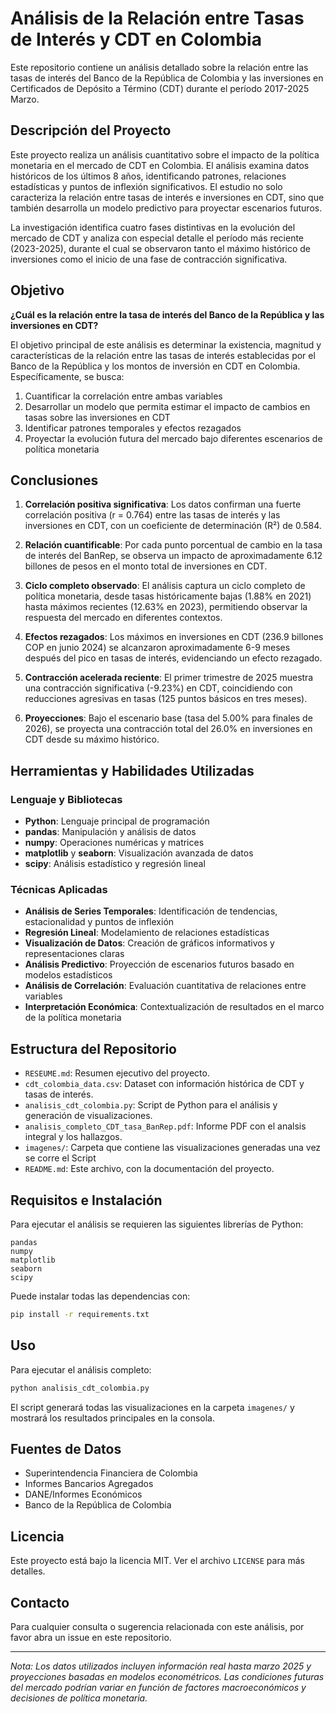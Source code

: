 # Análisis de la Relación entre Tasas de Interés y CDT en Colombia

Este repositorio contiene un análisis detallado sobre la relación entre las tasas de interés del Banco de la República de Colombia y las inversiones en Certificados de Depósito a Término (CDT) durante el período 2017-2025 Marzo.

## Descripción del Proyecto

Este proyecto realiza un análisis cuantitativo sobre el impacto de la política monetaria en el mercado de CDT en Colombia. El análisis examina datos históricos de los últimos 8 años, identificando patrones, relaciones estadísticas y puntos de inflexión significativos. El estudio no solo caracteriza la relación entre tasas de interés e inversiones en CDT, sino que también desarrolla un modelo predictivo para proyectar escenarios futuros.

La investigación identifica cuatro fases distintivas en la evolución del mercado de CDT y analiza con especial detalle el período más reciente (2023-2025), durante el cual se observaron tanto el máximo histórico de inversiones como el inicio de una fase de contracción significativa.

## Objetivo

**¿Cuál es la relación entre la tasa de interés del Banco de la República y las inversiones en CDT?**

El objetivo principal de este análisis es determinar la existencia, magnitud y características de la relación entre las tasas de interés establecidas por el Banco de la República y los montos de inversión en CDT en Colombia. Específicamente, se busca:

1. Cuantificar la correlación entre ambas variables
2. Desarrollar un modelo que permita estimar el impacto de cambios en tasas sobre las inversiones en CDT
3. Identificar patrones temporales y efectos rezagados
4. Proyectar la evolución futura del mercado bajo diferentes escenarios de política monetaria

## Conclusiones

1. **Correlación positiva significativa**: Los datos confirman una fuerte correlación positiva (r = 0.764) entre las tasas de interés y las inversiones en CDT, con un coeficiente de determinación (R²) de 0.584.

2. **Relación cuantificable**: Por cada punto porcentual de cambio en la tasa de interés del BanRep, se observa un impacto de aproximadamente 6.12 billones de pesos en el monto total de inversiones en CDT.

3. **Ciclo completo observado**: El análisis captura un ciclo completo de política monetaria, desde tasas históricamente bajas (1.88% en 2021) hasta máximos recientes (12.63% en 2023), permitiendo observar la respuesta del mercado en diferentes contextos.

4. **Efectos rezagados**: Los máximos en inversiones en CDT (236.9 billones COP en junio 2024) se alcanzaron aproximadamente 6-9 meses después del pico en tasas de interés, evidenciando un efecto rezagado.

5. **Contracción acelerada reciente**: El primer trimestre de 2025 muestra una contracción significativa (-9.23%) en CDT, coincidiendo con reducciones agresivas en tasas (125 puntos básicos en tres meses).

6. **Proyecciones**: Bajo el escenario base (tasa del 5.00% para finales de 2026), se proyecta una contracción total del 26.0% en inversiones en CDT desde su máximo histórico.

## Herramientas y Habilidades Utilizadas

### Lenguaje y Bibliotecas
- **Python**: Lenguaje principal de programación
- **pandas**: Manipulación y análisis de datos
- **numpy**: Operaciones numéricas y matrices
- **matplotlib** y **seaborn**: Visualización avanzada de datos
- **scipy**: Análisis estadístico y regresión lineal

### Técnicas Aplicadas
- **Análisis de Series Temporales**: Identificación de tendencias, estacionalidad y puntos de inflexión
- **Regresión Lineal**: Modelamiento de relaciones estadísticas
- **Visualización de Datos**: Creación de gráficos informativos y representaciones claras
- **Análisis Predictivo**: Proyección de escenarios futuros basado en modelos estadísticos
- **Análisis de Correlación**: Evaluación cuantitativa de relaciones entre variables
- **Interpretación Económica**: Contextualización de resultados en el marco de la política monetaria

## Estructura del Repositorio

- `RESEUME.md`: Resumen ejecutivo del proyecto.
- `cdt_colombia_data.csv`: Dataset con información histórica de CDT y tasas de interés.
- `analisis_cdt_colombia.py`: Script de Python para el análisis y generación de visualizaciones.
- `analisis_completo_CDT_tasa_BanRep.pdf`: Informe PDF con el analsis integral y los hallazgos.
- `imagenes/`: Carpeta que contiene las visualizaciones generadas una vez se corre el Script
- `README.md`: Este archivo, con la documentación del proyecto.

## Requisitos e Instalación

Para ejecutar el análisis se requieren las siguientes librerías de Python:

```
pandas
numpy
matplotlib
seaborn
scipy
```

Puede instalar todas las dependencias con:

```bash
pip install -r requirements.txt
```

## Uso

Para ejecutar el análisis completo:

```bash
python analisis_cdt_colombia.py
```

El script generará todas las visualizaciones en la carpeta `imagenes/` y mostrará los resultados principales en la consola.

## Fuentes de Datos

- Superintendencia Financiera de Colombia
- Informes Bancarios Agregados
- DANE/Informes Económicos
- Banco de la República de Colombia

## Licencia

Este proyecto está bajo la licencia MIT. Ver el archivo `LICENSE` para más detalles.

## Contacto

Para cualquier consulta o sugerencia relacionada con este análisis, por favor abra un issue en este repositorio.

---

*Nota: Los datos utilizados incluyen información real hasta marzo 2025 y proyecciones basadas en modelos econométricos. Las condiciones futuras del mercado podrían variar en función de factores macroeconómicos y decisiones de política monetaria.*
